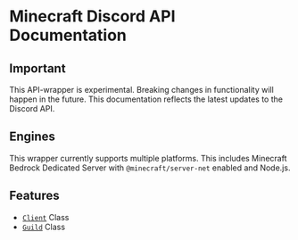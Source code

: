 # Minecraft Discord API Documentation

## Important

This API-wrapper is experimental. Breaking changes in functionality will happen in the future. This documentation reflects the latest updates to the Discord API.

## Engines

This wrapper currently supports multiple platforms. This includes Minecraft Bedrock Dedicated Server with `@minecraft/server-net` enabled and Node.js.

## Features

- [`Client`](./Client.md) Class
- [`Guild`](./Guild.md) Class